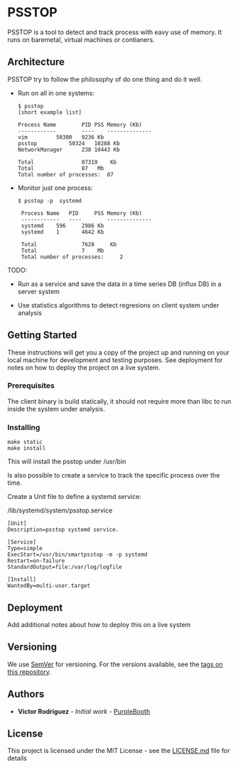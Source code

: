 # PSSTOP

PSSTOP is a tool to detect and track process with eavy use of memory. It runs
on baremetal, virtual machines or contianers.


## Architecture

PSSTOP try to follow the philosophy of do one thing and do it well.

* Run on all in one systems:
	```
	$ psstop
	[short example list]

	Process Name		PID	PSS Memory (Kb)
	------------		----	--------------
	vim			50300	9236 Kb
	psstop			50324	10288 Kb
	NetworkManager		238	10443 Kb

 	Total				87319	 Kb
	Total				87	 Mb
	Total number of processes: 	87
	```

* Monitor just one process:
	```
	$ psstop -p  systemd

	 Process Name	PID		PSS Memory (Kb)
	 ------------	----		--------------
	 systemd	596		2986 Kb
	 systemd	1		4642 Kb

	 Total				7628	 Kb
	 Total				7	 Mb
	 Total number of processes: 	2
	```

TODO:

* Run as a service and save the data in a time series DB (influx DB) in a
	server system

* Use statistics algorithms to detect regresions on client system under
analysis

## Getting Started

These instructions will get you a copy of the project up and running on your
local machine for development and testing purposes. See deployment for notes on
how to deploy the project on a live system.

### Prerequisites

The client binary is build statically, it should not require more than libc to
run inside the system under analysis.

### Installing


```
make static
make install
```

This will install the psstop under /usr/bin

Is also possible to create a service to track the specific process over the
time.

Create a Unit file to define a systemd service:

/lib/systemd/system/psstop.service

```
[Unit]
Description=psstop systemd service.

[Service]
Type=simple
ExecStart=/usr/bin/smartpsstop -m -p systemd
Restart=on-failure
StandardOutput=file:/var/log/logfile

[Install]
WantedBy=multi-user.target
```

## Deployment

Add additional notes about how to deploy this on a live system

## Versioning

We use [SemVer](http://semver.org/) for versioning. For the versions available,
see the [tags on this repository](https://github.com/your/project/tags). 

## Authors

* **Victor Rodriguez** - *Initial work* - [PurpleBooth](https://github.com/VictorRodriguez)

## License

This project is licensed under the MIT License - see the [LICENSE.md](LICENSE.md) file for details



